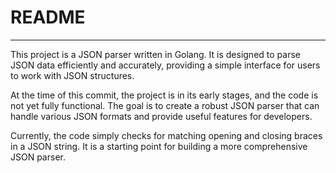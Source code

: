 # README
---
This project is a JSON parser written in Golang. It is designed to parse JSON data efficiently and accurately, providing a simple interface for users to work with JSON structures.

At the time of this commit, the project is in its early stages, and the code is not yet fully functional. The goal is to create a robust JSON parser that can handle various JSON formats and provide useful features for developers.

Currently, the code simply checks for matching opening and closing braces in a JSON string. It is a starting point for building a more comprehensive JSON parser.

